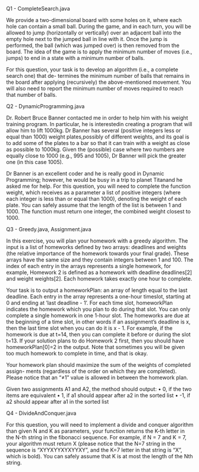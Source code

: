 Q1 - CompleteSearch.java

We provide a two-dimensional board with some holes on it, where each hole can contain a small ball. During the game, and in each turn, you will be allowed to jump (horizontally or vertically) over an adjacent ball into the empty hole next to the jumped ball in line with it. Once the jump is performed, the ball (which was jumped over) is then removed from the board. The idea of the game is to apply the minimum number of moves (i.e., jumps) to end in a state with a minimum number of balls.

For this question, your task is to develop an algorithm (i.e., a complete search one) that de- termines the minimum number of balls that remains in the board after applying (recursively) the above-mentioned movement. You will also need to report the minimum number of moves required to reach that number of balls.

Q2 - DynamicProgramming.java

Dr. Robert Bruce Banner contacted me in order to help him with his weight training program. In particular, he is interestedin creating a program that will allow him to lift 1000kg. Dr Banner has several (positive integers less or equal than 1000) weight plates,possibly of different weights, and its goal is to add some of the plates to a bar so that it can train with a weight as close as possible to 1000kg. Given the (possible) case where two numbers are equally close to 1000 (e.g., 995 and 1005), Dr Banner will pick the greater one (in this case 1005).

Dr Banner is an excellent coder and he is really good in Dynamic Programming; however, he would be busy in a trip to planet Titanand he asked me for help. For this question, you will need to complete the function weight, which receives as a parameter a list of positive integers (where each integer is less than or equal than 1000), denoting the weight of each plate. You can safely assume that the length of the list is between 1 and 1000. The function must return one integer, the combined weight closest to 1000.

Q3 - Greedy.java, Assignment.java

In this exercise, you will plan your homework with a greedy algorithm. The input is a list of homeworks defined by two arrays: deadlines and weights (the relative importance of the homework towards your final grade).  These arrays have the same size and they contain integers between 1 and 100. The index of each entry in the arrays represents a single homework, for example, Homework 2 is defined as a homework with deadline deadlines[2] and weight weights[2]. Each homework takes exactly one hour to complete.

Your task is to output a homeworkPlan: an array of length equal to the last deadline. Each entry in the array represents a one-hour timeslot, starting at 0 and ending at ’last deadline - 1’. For each time slot, homeworkPlan indicates the homework which you plan to do during that slot. You can only complete a single homework in one 1-hour slot. The homeworks are due at the beginning of a time slot, in other words if an assignment’s deadline is x, then the last time slot when you can do it is x - 1. For example, if the homework is due at t=14, then you can complete it before or during the slot t=13. If your solution plans to do Homework 2 first, then you should have homeworkPlan[0]=2 in the output. Note that sometimes you will be given too much homework to complete in time, and that is okay.

Your homework plan should maximize the sum of the weights of completed assign- ments (regardless of the order on which they are completed). Please notice that an “≠1” value is allowed in between the homework plan.

Given two assignments A1 and A2, the method should output:
• 0, if the two items are equivalent
• 1, if a1 should appear after a2 in the sorted list • -1, if a2 should appear after a1 in the sorted list

Q4 - DivideAndConquer.java

For this question, you will need to implement a divide and conquer algorithm than given N and K as parameters, your function returns the K-th letter in the N-th string in the fibonacci sequence. For example, if N = 7 and K = 7, your algorithm must return X (please notice that the N=7 string in the sequence is “XYYXYYXYXYYXY”, and the K=7 letter in that string is “X”, which is bold). You can safely assume that K is at most the length of the Nth string.

